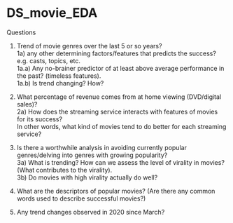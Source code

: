 # DS_movie_EDA

Questions

1) Trend of movie genres over the last 5 or so years?  
1a) any other determining factors/features that predicts the success? e.g. casts, topics, etc.   
1a.a) Any no-brainer predictor of at least above average performance in the past? (timeless features).  
1a.b) Is trend changing? How? 

2) What percentage of revenue comes from at home viewing (DVD/digital sales)?  
2a) How does the streaming service interacts with features of movies for its success?  
In other words, what kind of movies tend to do better for each streaming service?

3) Is there a worthwhile analysis in avoiding currently popular genres/delving into genres with growing popularity?  
3a) What is trending? How can we assess the level of virality in movies? (What contributes to the virality).  
3b) Do movies with high virality actually do well? 

4) What are the descriptors of popular movies? (Are there any common words used to describe successful movies?)

5) Any trend changes observed in 2020 since March? 
